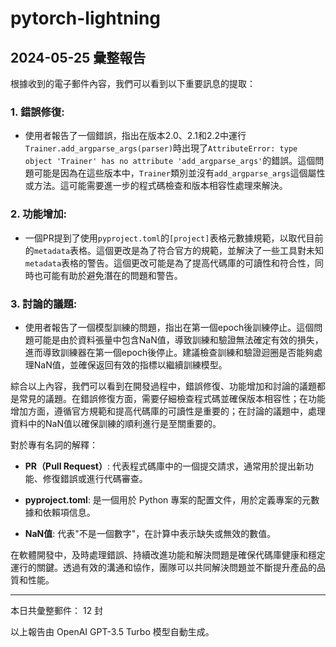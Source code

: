 # pytorch-lightning

## 2024-05-25 彙整報告

根據收到的電子郵件內容，我們可以看到以下重要訊息的提取：



### 1. 錯誤修復:

- 使用者報告了一個錯誤，指出在版本2.0、2.1和2.2中運行`Trainer.add_argparse_args(parser)`時出現了`AttributeError: type object 'Trainer' has no attribute 'add_argparse_args'`的錯誤。這個問題可能是因為在這些版本中，`Trainer`類別並沒有`add_argparse_args`這個屬性或方法。這可能需要進一步的程式碼檢查和版本相容性處理來解決。



### 2. 功能增加:

- 一個PR提到了使用`pyproject.toml`的`[project]`表格元數據規範，以取代目前的`metadata`表格。這個更改是為了符合官方的規範，並解決了一些工具對未知`metadata`表格的警告。這個更改可能是為了提高代碼庫的可讀性和符合性，同時也可能有助於避免潛在的問題和警告。



### 3. 討論的議題:

- 使用者報告了一個模型訓練的問題，指出在第一個epoch後訓練停止。這個問題可能是由於資料張量中包含NaN值，導致訓練和驗證無法確定有效的損失，進而導致訓練器在第一個epoch後停止。建議檢查訓練和驗證迴圈是否能夠處理NaN值，並確保返回有效的指標以繼續訓練模型。



綜合以上內容，我們可以看到在開發過程中，錯誤修復、功能增加和討論的議題都是常見的議題。在錯誤修復方面，需要仔細檢查程式碼並確保版本相容性；在功能增加方面，遵循官方規範和提高代碼庫的可讀性是重要的；在討論的議題中，處理資料中的NaN值以確保訓練的順利進行是至關重要的。



對於專有名詞的解釋：

- **PR（Pull Request）**: 代表程式碼庫中的一個提交請求，通常用於提出新功能、修復錯誤或進行代碼審查。

- **pyproject.toml**: 是一個用於 Python 專案的配置文件，用於定義專案的元數據和依賴項信息。

- **NaN值**: 代表"不是一個數字"，在計算中表示缺失或無效的數值。



在軟體開發中，及時處理錯誤、持續改進功能和解決問題是確保代碼庫健康和穩定運行的關鍵。透過有效的溝通和協作，團隊可以共同解決問題並不斷提升產品的品質和性能。



---



本日共彙整郵件： 12 封



以上報告由 OpenAI GPT-3.5 Turbo 模型自動生成。
